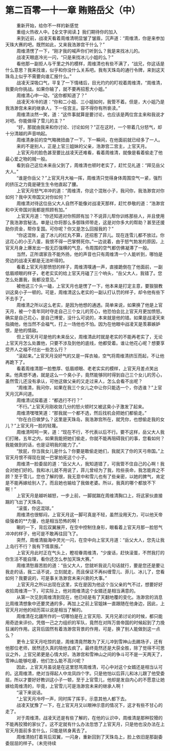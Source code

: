 <h1>第二百零一十一章 贿赂岳父（中）</h1>
<div id="content">&nbsp&nbsp&nbsp&nbsp&nbsp&nbsp&nbsp&nbsp
 重新开始，给你不一样的新感觉
 <br/>&nbsp&nbsp&nbsp&nbsp&nbsp&nbsp&nbsp&nbsp
 重组火热收人中。【全文字阅读.】我们期待你的加入
 <br/>&nbsp&nbsp&nbsp&nbsp&nbsp&nbsp&nbsp&nbsp
 来到近前，战凌天看着周维清明显皱了皱眉，沉声道：“周维清，你是来参加天珠大赛的吧。既然如此，又来我浩渺宫干什么？”
 <br/>&nbsp&nbsp&nbsp&nbsp&nbsp&nbsp&nbsp&nbsp
 周维清愣了一下，“刚才我的喊声你们听到么？我是来找冰儿的。
 <br/>&nbsp&nbsp&nbsp&nbsp&nbsp&nbsp&nbsp&nbsp
 战凌天眼底冷光一闪，“只是来找冰儿小姐的么？”
 <br/>&nbsp&nbsp&nbsp&nbsp&nbsp&nbsp&nbsp&nbsp
 看他那一副拒人与干里之外的模样，周维清也有些不满了，“战兄，你这话是什么意思？我来找谁，似乎和你没什么关系吧。我有天珠岛的通行令牌，来到这天珠岛上似乎不需要向谁汇报什么。”
 <br/>&nbsp&nbsp&nbsp&nbsp&nbsp&nbsp&nbsp&nbsp
 战凌天深吸口气，平复了一下情绪后，目光灼灼的盯视着周维清，“周维清，我要向你挑战。如果你输了，就不要再招惹大小姐。”
 <br/>&nbsp&nbsp&nbsp&nbsp&nbsp&nbsp&nbsp&nbsp
 周维清心中一动，“这你都知道了？”
 <br/>&nbsp&nbsp&nbsp&nbsp&nbsp&nbsp&nbsp&nbsp
 战凌天冷冷的道：“你和二小姐、三小姐如何，我管不着。但是，大小姐乃是我浩渺宫未来的继承人，下一任宫主。容不得你有所亵渎。”
 <br/>&nbsp&nbsp&nbsp&nbsp&nbsp&nbsp&nbsp&nbsp
 周维清淡然一笑，道：“这件事就算是要讨论，也应该是两位宫主来和我说才对吧。你能做得了雪儿的主？”
 <br/>&nbsp&nbsp&nbsp&nbsp&nbsp&nbsp&nbsp&nbsp
 “好，那就由我来和你讨论、讨论如何？”正在这时，一个带着几分怒气，却十分清越的声音响起。
 <br/>&nbsp&nbsp&nbsp&nbsp&nbsp&nbsp&nbsp&nbsp
 周维清身前的空气略微扭曲了一下，下一瞬间，在他面前就已经多了一人。
 <br/>&nbsp&nbsp&nbsp&nbsp&nbsp&nbsp&nbsp&nbsp
 来的不是别人，正是上官三姐妹的父亲，浩渺宫二宫主，上官天月。
 <br/>&nbsp&nbsp&nbsp&nbsp&nbsp&nbsp&nbsp&nbsp
 上官天月的脸色甚至要比战凌天还难看，看着周维清，就像是看着偷走了他最心爱之物的贼一般。
 <br/>&nbsp&nbsp&nbsp&nbsp&nbsp&nbsp&nbsp&nbsp
 看到自己这位未来岳父到了，周维清也顿时老实了，赶忙见礼道：“拜见岳父大人。”
 <br/>&nbsp&nbsp&nbsp&nbsp&nbsp&nbsp&nbsp&nbsp
 “谁是你岳父？”上官天月大袖一挥，周维清只觉得身体周围空气一紧，强烈的挤压之力竟是硬生生令他直起了腰。
 <br/>&nbsp&nbsp&nbsp&nbsp&nbsp&nbsp&nbsp&nbsp
 上官天月怒气冲冲的道：“周维清，你这个混账小子，我问你，我浩渺宫对你如何？我中天帝国又对你如何？”
 <br/>&nbsp&nbsp&nbsp&nbsp&nbsp&nbsp&nbsp&nbsp
 周维清对待这位岳父大人自然不能像对战凌天那样，赶忙恭敬的道：“浩渺宫和中天帝国对我都是照顾有加。”
 <br/>&nbsp&nbsp&nbsp&nbsp&nbsp&nbsp&nbsp&nbsp
 上官天月道：“你还知道对你照顾有加？不说菲儿帮你训练那些人，并且使用了我浩渺宫秘法。单是让你将那么多御珠师带走，这是对你多大的帮助？甚至还援助你资金，帮你复国。可你呢？你又是怎么回报我的？”
 <br/>&nbsp&nbsp&nbsp&nbsp&nbsp&nbsp&nbsp&nbsp
 “你这混账，盗了冰儿的红丸不算，还招惹了菲儿。现在连雪儿都不放过。你这花心的小王八蛋，我恨不得一巴掌劈死你。”一边说着，由于怒气勃发的原因，上官天月身上爆发出一股无匹强横的气息，令周围的空气都仿佛凝滞了一般。
 <br/>&nbsp&nbsp&nbsp&nbsp&nbsp&nbsp&nbsp&nbsp
 当然，正所谓家丑不能外扬，他的声音也只有周维清一个人能听到，哪怕是旁边的战凌天都是无法听得的。
 <br/>&nbsp&nbsp&nbsp&nbsp&nbsp&nbsp&nbsp&nbsp
 看着上官天月那愤怒的样子，周维清噗通一声，直接跪倒在了他面前，一副低眉顺眼的样子，老老实实的给上官天月磕了三个响头，“岳父大人，我错了。您怎么处置我，我都没意见。”
 <br/>&nbsp&nbsp&nbsp&nbsp&nbsp&nbsp&nbsp&nbsp
 被他这三个头一磕，上官天月也是愣了一下，他本来是打定主意，要狠狠教训这臭小子一顿的。可是，周维清这么老实的一副认打认罚的样子，却令他有些下不去手了。
 <br/>&nbsp&nbsp&nbsp&nbsp&nbsp&nbsp&nbsp&nbsp
 周维清之所以这么老实，是因为他想的通透。简单来说，如果换了他是上官天月，被一个青年同时夺走自己三个女儿的芳心，他恐怕会比上官天月更加愤怒。确实是自己花心，是自己博爱，没什么可说的，本来就是他的错。如果是战凌天来指摘他，他当然不会福气，打上一场他也不怕。因为在他眼中战凌天是羡慕嫉妒恨，是他的情敌。
 <br/>&nbsp&nbsp&nbsp&nbsp&nbsp&nbsp&nbsp&nbsp
 但上官天月可是他的未来岳父，周维清此时就是老实的不能再老实了，无论上官天月怎么处置他，只要不涉及到他的底线，他都受着。谁让他花心呢？想要享受齐人之福不付出一些怎么行？
 <br/>&nbsp&nbsp&nbsp&nbsp&nbsp&nbsp&nbsp&nbsp
 “滚起来。”上官天月没好气的又是一挥衣袖，空气将周维清挤压而起，不让他再跪下了。
 <br/>&nbsp&nbsp&nbsp&nbsp&nbsp&nbsp&nbsp&nbsp
 看着周维清那一脸憨厚、低眉顺眼、老老实实的模样，上官天月差点笑出来。他真想不通，就是这么一个臭小子，竟然能够同时得到自己三个女儿的芳心，虽然雪儿还没有承认，可他这做父亲的又走过来人，怎么会看不出呢？
 <br/>&nbsp&nbsp&nbsp&nbsp&nbsp&nbsp&nbsp&nbsp
 “周维清，我问你，如果在我三个女儿之中让你只能选一个，你选谁？”上官天月沉声问道。
 <br/>&nbsp&nbsp&nbsp&nbsp&nbsp&nbsp&nbsp&nbsp
 周维清试探着道：“都选行不行？”
 <br/>&nbsp&nbsp&nbsp&nbsp&nbsp&nbsp&nbsp&nbsp
 “不行。”上官天月刚收敛几分的怒火顿时又被这臭小子激发了起来。
 <br/>&nbsp&nbsp&nbsp&nbsp&nbsp&nbsp&nbsp&nbsp
 周维清嘿嘿笑道：“那我就一个都不选，然后找机会把她们都偷走。”
 <br/>&nbsp&nbsp&nbsp&nbsp&nbsp&nbsp&nbsp&nbsp
 “你在白日做梦么？这里是天珠岛，我浩渺宫所在，就凭你，也想偷走我的女儿？”上官天月一脸的轻蔑。
 <br/>&nbsp&nbsp&nbsp&nbsp&nbsp&nbsp&nbsp&nbsp
 周维清呵呵一笑，道：“现在不行，不代表以后不行。要不这样，岳父大人我们打赌，五年之内，如果我能把她们偷走，你就不能再阻碍我们的事，您看如何？我能做到的话，也是证明我的能力了。”
 <br/>&nbsp&nbsp&nbsp&nbsp&nbsp&nbsp&nbsp&nbsp
 “放屁，你当我女儿是什么？你要是敢偷走她们，我就灭了你的天弓帝国。”上官天月恨不得现在就一巴掌拍死这个小子。
 <br/>&nbsp&nbsp&nbsp&nbsp&nbsp&nbsp&nbsp&nbsp
 周维清一脸委屈的道：“岳父大人，我知道错了，可我管不住自己的心啊！我会对她们好的。我和冰儿就不用说了，菲儿曾经为了我，险些丧命，我怎能弃之不顾？至于雪儿，您也了解的很，我无意中和雪儿也有了些亲密，以她的脾气，肯定是不能再嫁给别人了。而且她也输给了我做老婆。所以，我真的哪个都放不下啊！”
 <br/>&nbsp&nbsp&nbsp&nbsp&nbsp&nbsp&nbsp&nbsp
 上官天月是越听越怒，一步上前，一脚就踹在周维清胸口上，将这家伙直接踹的飞出了天珠岛。
 <br/>&nbsp&nbsp&nbsp&nbsp&nbsp&nbsp&nbsp&nbsp
 “滚蛋，你这混球。”
 <br/>&nbsp&nbsp&nbsp&nbsp&nbsp&nbsp&nbsp&nbsp
 周维清也很郁闷，上官天月这一脚可真是不轻，虽然没用天力，可以他天帝级强者的**力量，也是相当恐怖的啊！
 <br/>&nbsp&nbsp&nbsp&nbsp&nbsp&nbsp&nbsp&nbsp
 唰的一下，背后双翼展开，在空中控制住身形，眼看着上官天月那一脸怒气冲冲的样子，他可是不敢再往回飞了。
 <br/>&nbsp&nbsp&nbsp&nbsp&nbsp&nbsp&nbsp&nbsp
 突然，周维清脑海中灵光一闪，在空中向上官天月道：“岳父大人，您先让我上岛行不行？我有下情禀报。”
 <br/>&nbsp&nbsp&nbsp&nbsp&nbsp&nbsp&nbsp&nbsp
 上官天月此时正在气头上，瞪视眷周维清，“少废话，赶快滚蛋，不然我打的你生活不能自理，看你还怎么参加天珠大赛。”
 <br/>&nbsp&nbsp&nbsp&nbsp&nbsp&nbsp&nbsp&nbsp
 周维清愁眉苦脸的道：“岳父大人，您就听我说几句话就行，要是您还是要让我走的话，我二话不说，立刻就走，而且保证不再纠缠雪儿、菲儿、冰儿了，您看如何？我要说的，可是事关浩渺宫未来兴衰的大事。”
 <br/>&nbsp&nbsp&nbsp&nbsp&nbsp&nbsp&nbsp&nbsp
 上官天月之所以出现在这里，实在是因为他这个当父亲的气不过，想要好好收拾周维清一下，可实际上，他对周维清这个女婿还是相当满意的。
 <br/>&nbsp&nbsp&nbsp&nbsp&nbsp&nbsp&nbsp&nbsp
 从第一次见到周维清到现在，他已经是有了天翻地覆的变化。浩渺宫的消息比周维清想象中还要灵通的多，再加上之前上官姐妹一直跟随在他身边，因此，上官天月对他的经历耳以说是相当了解的。
 <br/>&nbsp&nbsp&nbsp&nbsp&nbsp&nbsp&nbsp&nbsp
 周维清在北疆所作的一切哪怕是在上官天阳、天月兄弟讨论的时候，都只能用奇迹来评价。凭借一己之力组织的军队，竟然在对阵万兽帝国的时候起到了力挽狂澜的作用。这背后固然有着浩渺宫背景的作用，可是，换了别人能做到这一点么？
 <br/>&nbsp&nbsp&nbsp&nbsp&nbsp&nbsp&nbsp&nbsp
 更令上官天月吃惊的是，周维清竟然敢为了天儿冲到雪神山去踢场子，还有他那位老师，居然还久真的陪他去疯了。最终竟然还是大获全胜，除了觉得不可思议之外，上官兄弟更是心情大好。浩渺宫和雪神山之间的争斗可不是一天两天了，雪神山能够吃瘪，他们怎么能不高兴呢？
 <br/>&nbsp&nbsp&nbsp&nbsp&nbsp&nbsp&nbsp&nbsp
 因此，上官天月虽说是在这里怒骂周维清，可心中对这个女婿还是相当认可的。这周维清，绝对当得起人中龙凤四个字。只是他怕以后菲儿和冰儿跟了他受委屈，所以才要好好教训这小子一顿，至于上官雪儿，他却是发自内心的不愿意让她嫁给周维清的，毕竟，上官雪儿可是浩渺宫未来的继承人啊！
 <br/>&nbsp&nbsp&nbsp&nbsp&nbsp&nbsp&nbsp&nbsp
 “滚下来说话。
 <br/>&nbsp&nbsp&nbsp&nbsp&nbsp&nbsp&nbsp&nbsp
 “上官天月冷哼一声，同时挥了挥手，示意其他人都下去。
 <br/>&nbsp&nbsp&nbsp&nbsp&nbsp&nbsp&nbsp&nbsp
 战凌天犹豫了一下，在上官天月又以眼神示意的情况下，这才有些不甘心的走了。
 <br/>&nbsp&nbsp&nbsp&nbsp&nbsp&nbsp&nbsp&nbsp
 对于周维清，战凌天还是有些了解的，在他的认识中，周维清是那种狡猾的不能再狡猾的家伙了。这不定就有什么办法忽悠了上官天月，只是他也没办法在上官天月面前多言什么，只能是转身离去了。
 <br/>&nbsp&nbsp&nbsp&nbsp&nbsp&nbsp&nbsp&nbsp
 周维清拍打着背后双翼，一闪身，重新回到了天珠岛上，脸上依旧是那副委委屈屈的样子。（未完待续
 <br/>&nbsp&nbsp&nbsp&nbsp&nbsp&nbsp&nbsp&nbsp
 <br/>&nbsp&nbsp&nbsp&nbsp&nbsp&nbsp&nbsp&nbsp
</div>
